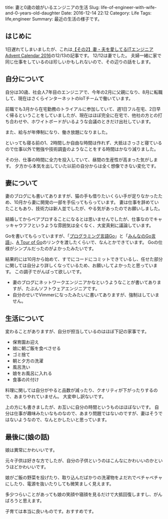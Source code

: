 title: 妻と0歳の娘がいるエンジニアの生活
Slug: life-of-engineer-with-wife-and-0-years-old-daughter
Date: 2016-12-14 22:12
Category: Life
Tags: life,engineer
Summary: 最近の生活の様子です。

## はじめに

1日遅れてしまいましたが、これは[【その2】妻・夫を愛してるITエンジニア Advent Calendar 2016](http://www.adventar.org/calendars/1559)の12/13の記事です。
12/12は妻でした。
夫婦一緒に家で同じ仕事をしているのは珍しいかもしれないので、その辺りの話をします。

## 自分について

自分は30歳、社会人7年目のエンジニアで、今年の2月に父親になり、8月に転職して、現在はさくらインターネットのIoTチームで働いています。

前職でも3月から在宅勤務のトライアルに参加していて、週1日フル在宅、2日早く帰るということをしていましたが、現在はほぼ完全に在宅で、他社の方との打ち合わせや、ホワイトボードがいるような会議のときだけ出社しています。

また、給与が年俸制になり、働き放題になりました。

といっても寝る前の1、2時間しか自由な時間は作れず、大抵はさっさと寝ているので仕事以外で勉強や技術調査のようなことをする時間はかなり減りました。

その分、仕事の時間に全力を投入していて、昼間の生産性が高まった気がします。
夕方から本気を出していた以前の自分からは全く想像できない変化です。

## 妻について

妻のブログにも書いてありますが、猫の手も借りたいくらい手が足りなかったため、10月から妻に開発の一部を手伝ってもらっています。
妻は仕事を辞めていたこともあり、技術力は新人並でしたが、やる気があったのでお願いしました。

結婚してからペアプロすることになるとは思いませんでしたが、仕事なのでキャッキャウフフというような雰囲気は全くなく、大変真剣に議論しています。

Goを書いてもらっていますが、「[プログラミング言語Go](http://pub.maruzen.co.jp/book_magazine/news_event/2016/130025.html)」と「[みんなのGo言語](http://gihyo.jp/book/2016/978-4-7741-8392-3)」、[A Tour of Go](https://go-tour-jp.appspot.com/)のリンクを渡したくらいで、なんとかできています。
Goの仕様がシンプルだったのがよかったみたいです。

結果的には10月から始めて、すでにコードにコミットできているし、任せた部分に関しては自分より詳しくなっているため、お願いしてよかったと思っています。
この調子でがんばって欲しいです。

* 妻のブログにネットワークエンジニアかなというようなことが書いてありますが、たぶんソフトウェアエンジニアです。
* 自分のせいでVimmerになったみたいに書いてありますが、強制はしていません。

## 生活について

変わることがありますが、自分が担当しているのはほぼ下記の家事です。

* 保育園お迎え
* 娘に朝ご飯を食べさせる
* ゴミ捨て
* 朝と夕方の洗濯
* 風呂洗い
* 娘をお風呂に入れる
* 食事の片付け

料理に関しては自分がやると品数が減ったり、クオリティが下がったりするので、あまりやれていません。
大変申し訳ないです。

上の方にも書きましたが、お互いに自分の時間というものはほぼないです。
自分は仕事が趣味みたいなものなので、あまり問題ではないのですが、妻はそうではないようなので、なんとかしたいと思っています。

## 最後に(娘の話)

娘は異常にかわいいです。

元々子供は好きな方でしたが、自分の子供というのはこんなにかわいいのかというほどかわいいです。

娘がご飯の野菜を投げたり、取り込んだばかりの洗濯物をよだれでベチャベチャにしたり、電源を抜いたりしても微笑ましく見えます。

多少つらいことがあっても娘の笑顔や寝顔を見るだけで大抵回復しますし、がんばろうと思えます。

子育ては本当に良いものです。おすすめです。
